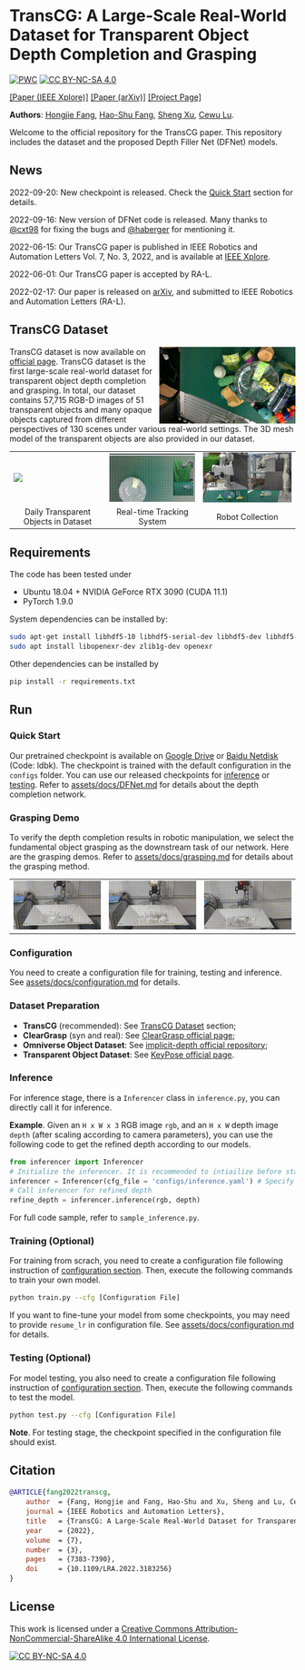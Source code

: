 # TransCG: A Large-Scale Real-World Dataset for Transparent Object Depth Completion and Grasping

[![PWC](https://img.shields.io/endpoint.svg?url=https://paperswithcode.com/badge/transcg-a-large-scale-real-world-dataset-for/transparent-object-depth-estimation-on)](https://paperswithcode.com/sota/transparent-object-depth-estimation-on?p=transcg-a-large-scale-real-world-dataset-for) [![CC BY-NC-SA 4.0][cc-by-nc-sa-shield]][cc-by-nc-sa]

[[Paper (IEEE Xplore)]](https://ieeexplore.ieee.org/document/9796631) [[Paper (arXiv)]](https://arxiv.org/pdf/2202.08471) [[Project Page]](https://graspnet.net/transcg)

**Authors**: [Hongjie Fang](https://github.com/galaxies99/), [Hao-Shu Fang](https://github.com/fang-haoshu), [Sheng Xu](https://github.com/XS1020), [Cewu Lu](https://mvig.sjtu.edu.cn/).

Welcome to the official repository for the TransCG paper. This repository includes the dataset and the proposed Depth Filler Net (DFNet) models.

## News

2022-09-20: New checkpoint is released. Check the [Quick Start](#quick-start) section for details.

2022-09-16: New version of DFNet code is released. Many thanks to [@cxt98](https://github.com/cxt98) for fixing the bugs and [@haberger](https://github.com/haberger) for mentioning it.

2022-06-15: Our TransCG paper is published in IEEE Robotics and Automation Letters Vol. 7, No. 3, 2022, and is available at [IEEE Xplore](https://ieeexplore.ieee.org/document/9796631).

2022-06-01: Our TransCG paper is accepted by RA-L.

2022-02-17: Our paper is released on [arXiv](https://arxiv.org/pdf/2202.08471), and submitted to IEEE Robotics and Automation Letters (RA-L).

## TransCG Dataset

<img align="right" src="assets/imgs/TransCG.gif" width=240px> TransCG dataset is now available on [official page](https://graspnet.net/transcg). TransCG dataset is the first large-scale real-world dataset for transparent object depth completion and grasping. In total, our dataset contains 57,715 RGB-D images of 51 transparent objects and many opaque objects captured from different perspectives of 130 scenes under various real-world settings. The 3D mesh model of the transparent objects are also provided in our dataset.

<table>
  <tr><td><img src='assets/imgs/object.png' width=320px></td><td><img src='assets/imgs/tracking-system.gif' width = 256px></td><td><img src='assets/imgs/robot-collection.gif' width=256px ></td></tr>
  <tr><td align="center"> Daily Transparent Objects in Dataset</td><td align="center"> Real-time Tracking System</td><td align="center">Robot Collection</td></tr>
</table>

## Requirements

The code has been tested under

- Ubuntu 18.04 + NVIDIA GeForce RTX 3090 (CUDA 11.1)
- PyTorch 1.9.0

System dependencies can be installed by:

```bash
sudo apt-get install libhdf5-10 libhdf5-serial-dev libhdf5-dev libhdf5-cpp-11
sudo apt install libopenexr-dev zlib1g-dev openexr
```

Other dependencies can be installed by

```bash
pip install -r requirements.txt
```

## Run

### Quick Start

Our pretrained checkpoint is available on [Google Drive](https://drive.google.com/file/d/1VRLkNus9Da1NK6q5F038Va9NSO9YBUwu/view?usp=sharing) or [Baidu Netdisk](https://pan.baidu.com/s/1QJBYMQD7DmLUwUWfwqOWwQ) (Code: ldbk). The checkpoint is trained with the default configuration in the `configs` folder. You can use our released checkpoints for [inference](#inference) or [testing](#testing-optional). Refer to [assets/docs/DFNet.md](assets/docs/DFNet.md) for details about the depth completion network.

### Grasping Demo

To verify the depth completion results in robotic manipulation, we select the fundamental object grasping as the downstream task of our network. Here are the grasping demos. Refer to [assets/docs/grasping.md](assets/docs/grasping.md) for details about the grasping method.

<table>
  <tr><td><img src='assets/imgs/grasp-1.gif' width=256px></td><td><img src='assets/imgs/grasp-2.gif' width = 256px></td><td><img src='assets/imgs/grasp-3.gif' width=256px ></td></tr>
</table>

### Configuration

You need to create a configuration file for training, testing and inference. See [assets/docs/configuration.md](assets/docs/configuration.md) for details.

### Dataset Preparation

- **TransCG** (recommended): See [TransCG Dataset](#transcg-dataset) section;
- **ClearGrasp** (syn and real): See [ClearGrasp official page](https://sites.google.com/view/cleargrasp);
- **Omniverse Object Dataset**: See [implicit-depth official repository](https://github.com/NVlabs/implicit_depth);
- **Transparent Object Dataset**: See [KeyPose official page](https://sites.google.com/view/keypose).

### Inference

For inference stage, there is a `Inferencer` class in `inference.py`, you can directly call it for inference. 

**Example**. Given an `H x W x 3` RGB image `rgb`, and an `H x W` depth image `depth` (after scaling according to camera parameters), you can use the following code to get the refined depth according to our models.

```python
from inferencer import Inferencer
# Initialize the inferencer. It is recommended to intiailize before starting your task for real-time performance.
inferencer = Inferencer(cfg_file = 'configs/inference.yaml') # Specify your configuration file here.
# Call inferencer for refined depth
refine_depth = inferencer.inference(rgb, depth)
```

For full code sample, refer to `sample_inference.py`.

### Training (Optional)

For training from scrach, you need to create a configuration file following instruction of [configuration section](#configuration). Then, execute the following commands to train your own model.

```bash
python train.py --cfg [Configuration File]
```

If you want to fine-tune your model from some checkpoints, you may need to provide `resume_lr` in configuration file. See [assets/docs/configuration.md](assets/docs/configuration.md) for details.

### Testing (Optional)

For model testing, you also need to create a configuration file following instruction of [configuration section](#configuration). Then, execute the following commands to test the model.

```bash
python test.py --cfg [Configuration File]
```

**Note**. For testing stage, the checkpoint specified in the configuration file should exist.

## Citation

```bibtex
@ARTICLE{fang2022transcg,
    author  = {Fang, Hongjie and Fang, Hao-Shu and Xu, Sheng and Lu, Cewu},
    journal = {IEEE Robotics and Automation Letters}, 
    title   = {TransCG: A Large-Scale Real-World Dataset for Transparent Object Depth Completion and a Grasping Baseline}, 
    year    = {2022},
    volume  = {7},
    number  = {3},
    pages   = {7383-7390},
    doi     = {10.1109/LRA.2022.3183256}
}
```

## License

This work is licensed under a
[Creative Commons Attribution-NonCommercial-ShareAlike 4.0 International License][cc-by-nc-sa].

[![CC BY-NC-SA 4.0][cc-by-nc-sa-image]][cc-by-nc-sa]

[cc-by-nc-sa]: http://creativecommons.org/licenses/by-nc-sa/4.0/
[cc-by-nc-sa-image]: https://licensebuttons.net/l/by-nc-sa/4.0/88x31.png
[cc-by-nc-sa-shield]: https://img.shields.io/badge/License-CC%20BY--NC--SA%204.0-lightgrey.svg